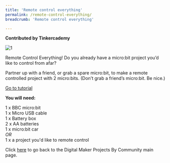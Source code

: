```yaml
---
title: 'Remote control everything'
permalink: /remote-control-everything/
breadcrumb: 'Remote control everything'

---
```


**Contributed by Tinkercademy**

![1](/images/in-schools/digital-maker/projects/smart-home/remote-control-everything.jpg)

Remote Control Everything! Do you already have a micro:bit project you’d like to control from afar?<br>

Partner up with a friend, or grab a spare micro:bit, to make a remote controlled project with 2 micro:bits. (Don’t grab a friend’s micro:bit. Be nice.)<br>


<a href="https://tinkercademy.com/tutorials/remote-control-everything/" target="_blank">Go to tutorial</a> 

**You will need:**<br>


1 x BBC micro:bit<br>
1 x Micro USB cable<br>
1 x Battery box<br>
2 x AA batteries<br>
1 x micro:bit car<br>
*OR*<br>
1 x a project you'd like to remote control<br>

Click [here](/in-schools/digital-maker/projects/) to go back to the Digital Maker Projects By Community main page.
